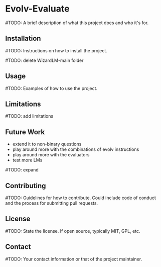 # Evolv-Evaluate

#TODO: A brief description of what this project does and who it's for.

## Installation


#TODO: Instructions on how to install the project.

#TODO: delete WizardLM-main folder

## Usage

#TODO: Examples of how to use the project.

## Limitations

#TODO: add limitations

## Future Work
- extend it to non-binary questions
- play around more with the combinations of evolv instructions
- play around more with the evaluators
- test more LMs

#TODO: expand


## Contributing

#TODO: Guidelines for how to contribute. Could include code of conduct and the process for submitting pull requests.

## License

#TODO: State the license. If open source, typically MIT, GPL, etc.

## Contact

#TODO: Your contact information or that of the project maintainer.
